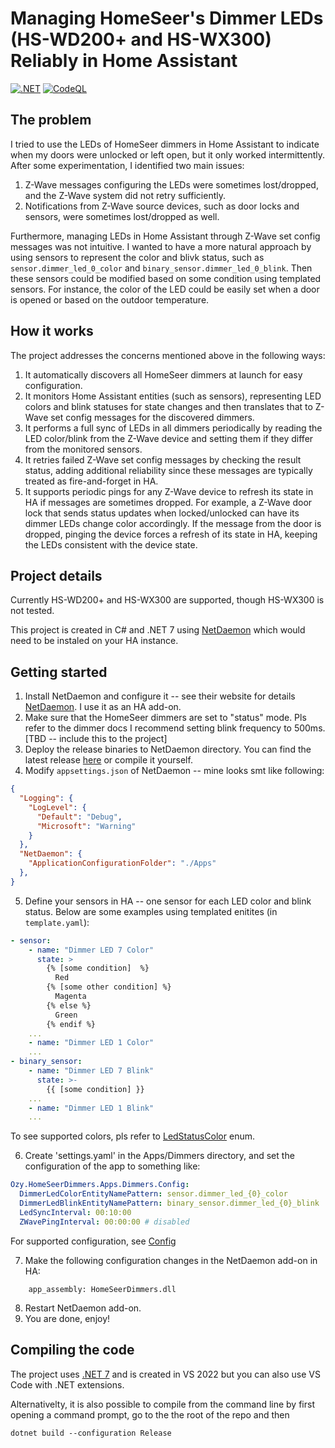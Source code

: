 # Managing HomeSeer's Dimmer LEDs (HS-WD200+ and HS-WX300) Reliably in Home Assistant

[![.NET](https://github.com/yavuzozge/HomeSeerDimmers/actions/workflows/dotnet.yml/badge.svg)](https://github.com/yavuzozge/HomeSeerDimmers/actions/workflows/dotnet.yml)
[![CodeQL](https://github.com/yavuzozge/HomeSeerDimmers/actions/workflows/github-code-scanning/codeql/badge.svg)](https://github.com/yavuzozge/HomeSeerDimmers/actions/workflows/github-code-scanning/codeql)

## The problem

I tried to use the LEDs of HomeSeer dimmers in Home Assistant to indicate when my doors were unlocked or left open, but it only worked intermittently. After some experimentation, I identified two main issues:
1. Z-Wave messages configuring the LEDs were sometimes lost/dropped, and the Z-Wave system did not retry sufficiently.
2. Notifications from Z-Wave source devices, such as door locks and sensors, were sometimes lost/dropped as well.

Furthermore, managing LEDs in Home Assistant through Z-Wave set config messages was not intuitive. I wanted to have a more natural approach by using sensors to represent the color and blivk status, such as `sensor.dimmer_led_0_color` and `binary_sensor.dimmer_led_0_blink`. Then these sensors could be modified based on some condition using templated sensors. For instance, the color of the LED could be easily set when a door is opened or based on the outdoor temperature.

## How it works

The project addresses the concerns mentioned above in the following ways:
1. It automatically discovers all HomeSeer dimmers at launch for easy configuration.
2. It monitors Home Assistant entities (such as sensors), representing LED colors and blink statuses for state changes and then translates that to Z-Wave set config messages for the discovered dimmers.
3. It performs a full sync of LEDs in all dimmers periodically by reading the LED color/blink from the Z-Wave device and setting them if they differ from the monitored sensors.
4. It retries failed Z-Wave set config messages by checking the result status, adding additional reliability since these messages are typically treated as fire-and-forget in HA.
5. It supports periodic pings for any Z-Wave device to refresh its state in HA if messages are sometimes dropped. For example, a Z-Wave door lock that sends status updates when locked/unlocked can have its dimmer LEDs change color accordingly. If the message from the door is dropped, pinging the device forces a refresh of its state in HA, keeping the LEDs consistent with the device state.

## Project details

Currently HS-WD200+ and HS-WX300 are supported, though HS-WX300 is not tested.

This project is created in C# and .NET 7 using [NetDaemon](https://netdaemon.xyz/) which would need to be instaled on your HA instance.

## Getting started

1. Install NetDaemon and configure it -- see their website for details [NetDaemon](https://netdaemon.xyz/). I use it as an HA add-on.
2. Make sure that the HomeSeer dimmers are set to "status" mode. Pls refer to the dimmer docs  I recommend setting blink frequency to 500ms. [TBD -- include this to the project]
3. Deploy the release binaries to NetDaemon directory. You can find the latest release [here](https://github.com/yavuzozge/HomeSeerDimmers/releases) or compile it yourself.
4. Modify `appsettings.json` of NetDaemon -- mine looks smt like following:
```JSON
{
  "Logging": {
    "LogLevel": {
      "Default": "Debug",
      "Microsoft": "Warning"
    }
  },
  "NetDaemon": {
    "ApplicationConfigurationFolder": "./Apps"
  },
}
```
5. Define your sensors in HA -- one sensor for each LED color and blink status. Below are some examples using templated enitites (in `template.yaml`):
```YAML
- sensor:
    - name: "Dimmer LED 7 Color"
      state: >
        {% [some condition]  %}
          Red
        {% [some other condition] %}
          Magenta
        {% else %}
          Green
        {% endif %}
    ...
    - name: "Dimmer LED 1 Color"
    ...
- binary_sensor:
    - name: "Dimmer LED 7 Blink"
      state: >-
        {{ [some condition] }}
    ...
    - name: "Dimmer LED 1 Blink"
    ...
```
To see supported colors, pls refer to [LedStatusColor](HomeSeerDimmers/Apps/Dimmers/HomeSeerDevice/LedStatusColor.cs) enum.

6. Create 'settings.yaml' in the Apps/Dimmers directory, and set the configuration of the app to something like:
```YAML
Ozy.HomeSeerDimmers.Apps.Dimmers.Config:
  DimmerLedColorEntityNamePattern: sensor.dimmer_led_{0}_color
  DimmerLedBlinkEntityNamePattern: binary_sensor.dimmer_led_{0}_blink
  LedSyncInterval: 00:10:00
  ZWavePingInterval: 00:00:00 # disabled
```
For supported configuration, see [Config](HomeSeerDimmers/Apps/Dimmers/Config.cs)

7. Make the following configuration changes in the NetDaemon add-on in HA:
```
    app_assembly: HomeSeerDimmers.dll
```
8. Restart NetDaemon add-on.
9. You are done, enjoy!

## Compiling the code

The project uses [.NET 7](https://dotnet.microsoft.com/en-us/download) and is created in VS 2022 but you can also use VS Code with .NET extensions.

Alternativelty, it is also possible to compile from the command line by first opening a command prompt, go to the the root of the repo and then
```
dotnet build --configuration Release
```
